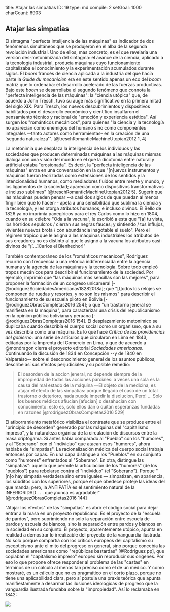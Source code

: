 title:          Atajar las simpatías
ID:             19
type:           md
compile:        2
setGoal:        1000
charCount:      6903


## Atajar las simpatías

El sintagma "perfecta intelijencia de las máquinas" es indicador de dos fenómenos simultáneos que se produjeron en el alba de la segunda revolución industrial. Uno de ellos, más concreto, es el que revelaría una versión des-metonimizada del sintagma: el avance de la ciencia, aplicado a la tecnología industrial, producía máquinas cuyo funcionamiento capitalizaba el conocimiento y la experimentación acumulados durante siglos. El _boom_ francés de ciencia aplicada a la industria del que hacía parte la *Guide du mecanicien* era en este sentido apenas un eco del  _boom_ matriz que lo ordenaba: el desarrollo acelerado de las fuerzas productivas. Bajo este _boom_ se desarrollaba el segundo fenómeno que connota la "perfecta inteligencia de las máquinas": la "ciencia utópica" que, de acuerdo a John Tresch, tuvo su auge más significativo en la primera mitad del siglo XIX. Para Tresch, los nuevos descubrimientos y dispositivos habilitados por el desarrollo económico y científico insuflaron el pensamiento técnico y racional de "emoción y experiencia estética". Así surgen los "románticos mecánicos", para quienes "la ciencia y la tecnología no aparecían como enemigos del humano sino como componentes integrales --tanto actores como herramientas– en la creación de una 'segunda naturaleza'". [@treschRomanticMachineUtopian2012 1, 4]

La metonimia que desplaza la inteligencia de los individuos y las sociedades que producen determinadas máquinas a las máquinas mismas dialoga con una visión del mundo en el que la dicotomía entre natural y artificial estaba "erosionada". Es decir, la "perfecta inteligencia de las máquinas" entra en una conversación en la que "[n]uevos instrumentos y máquinas fueron teorizadas como extensiones de los sentidos y la intencionalidad humanos, como mediadores fluidos entre mente y mundo, y los ligamentos de la sociedad; aparecían como dispositivos transformativos e incluso sublimes" [@treschRomanticMachineUtopian2012 5]. Sugerir que las máquinas pueden pensar --a casi dos siglos de que puedan al menos fingir bien que lo hacen-- apela a una sensibilidad que sublima la ciencia y la tecnología, y les otorga atributos humanos, e incluso divinos. El Bello de 1826 ya no imprimía panegíricos para el rey Carlos como lo hizo en 1804, cuando en su célebre "Oda a la vacuna", le escribió a esta que "[a] tu vista, los hórridos sepulcros / cierran sus negras fauces; y sintiendo / tus influjos, vivientes nuevos brota / con abundancia inagotable el suelo"<!-- referencia -->. Pero el régimen trópico que le asigna a las máquinas industriales los atributos de sus creadores no es distinto al que le asignó a la vacuna los atributos casi-divinos de "¡[...]Carlos el Bienhechor!"

También contemporáneo de los "románticos mecánicos", Rodríguez recurrió con frecuencia a una retórica indiferenciada entre la agencia humana y la agencia de las máquinas y la tecnología. Sobre todo empleó tropos mecánicos para describir el funcionamiento de la sociedad. Por ejemplo, imprimió que "las máquinas más sencillas son las mejores", para proponer la formación de un congreso unicameral [-@rodriguezSociedadesAmericanas18282018a]; que "[t]odos los relojes se componen de ruedas y resortes, y no son los mismos" para describir el funcionamiento de su escuela piloto en Bolivia [-@rodriguezObrasCompletas2016 254]; o que "un trastorno jeneral se manifiesta en la máquina", para caracterizar una crisis del republicanismo en la opinión pública boliviana y peruana [-@rodriguezObrasCompletas2016 154]. El desplazamiento metonímico se duplicaba cuando describía el cuerpo social como un organismo, que a su vez describía como una máquina. Es lo que hace  _Crítica de las providencias del gobierno_: una serie de artículos que circularon en Lima en 1843, editadas por la Imprenta del Comercio en Lima, y que de acuerdo a @mondragon cierra el proyecto editorial *Sociedades americanas*. Continuando la discusión de 1834 en Concepción --y de 1840 en Valparaíso-- sobre el desconocimiento general de los asuntos públicos, describe así sus efectos perjudiciales y su posible remedio:

>El desorden de la accion jeneral, no depende siempre de la impropiedad de todas las acciones parciales: a veces una sola es la causa del mal estado de la máquina —El objeto de la medicina, es atajar el efecto de las simpatías: porque llegado el caso de un total trastorno o deterioro, nada puede impedir la disolucion, Pero! … Solo los buenos médicos afiucian [afucian] o desahucian con conocimiento: esto es, solo ellos dan o quitan esperanzas fundadas en razones [@rodriguezObrasCompletas2016 529]

El atiborramiento metafórico visibiliza el contraste que se produce entre el "principio de desorden" generado por las máquinas del "capitalismo impreso", y la naturaleza orgánica de la circulación de discursos entre la masa criptógama. Si antes había comparado al "Pueblo" con los "humores", y al "Soberano" con el "individuo" que atacan esos "humores", ahora hablaba de "simpatías". La racionalización médica del cuerpo social trabaja entonces por capas. En una capa distingue a los "Pueblos" en su conjunto como "humores" enfrentados al "Soberano". En otra, distingue las "simpatías": aquello que permite la articulación de los "humores" (de los "pueblos") para rebelarse contra el "individuo" (el "Soberano"). Porque "[n]o hay simpatía verdadera sino entre iguales — simpatizan, en apariencia, los súbditos con los superiores, porque el que obedece proteje las ideas del que manda; pero, la ANTIPATÍA es el sentimiento natural de la INFERIORIDAD . . . que ¡nunca es agradable!" [@rodriguezObrasCompletas2016 144] <!-- agregar la cita en Crítica -->

"Atajar los efectos" de las "simpatías" es abrir el código social para dejar entrar a la masa en un proyecto republicano. Es el proyecto de la "escuela de pardos", pero suprimiendo no solo la separación entre escuela de pardos y escuela de blancos, sino la separación entre pardos y blancos en la sociedad en su conjunto. El proyecto, aparentemente utópico, apunta en realidad a demostrar lo irrealizable del proyecto de la vanguardia ilustrada. No solo porque compartía con los críticos europeos del capitalismo su escepticismo ante el mito del progreso en general, sino porque concebía las sociedades americanas como "repúblicas bastardas" [@Rodriguez pp], que copiaban el "capitalismo impreso" europeo sin reproducir sus orígenes. Por eso lo que propone ofrece responder al problema de las "castas" en términos de un cálculo al menos tan preciso como el de un médico. Y como mostraré, es un cálculo que no es pragmático en el corto plazo, porque no tiene una aplicabilidad clara, pero sí postula una praxis teórica que apunta manifiestamente a desarmar las ilusiones ideológicas de progreso que la vanguardia ilustrada fundaba sobre la "impropiedad". Así lo reclamaba en 1842:

![](file:///home/febres/Pictures/Screenshots/alucinemos.png)